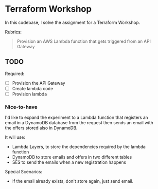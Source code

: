 # Terraform Workshop

In this codebase, I solve the assignment for a Terraform Workshop.

Rubrics:

> Provision an AWS Lambda function that gets triggered from an API Gateway

## TODO

Required:
- [ ] Provision the API Gateway
- [ ] Create lambda code
- [ ] Provision lambda 

### Nice-to-have

I'd like to expand the experiment to a Lambda function that registers an email in a DynamoDB database from the request
then sends an email with the offers stored also in DynamoDB.

It will use:
- Lambda Layers, to store the dependencies required by the lambda function
- DynamoDB to store emails and offers in two different tables
- SES to send the emails when a new registration happens

Special Scenarios:
- If the email already exists, don't store again, just send email.

